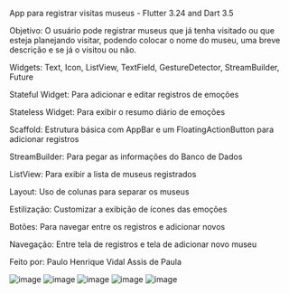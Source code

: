 App para registrar visitas museus - Flutter 3.24 and Dart 3.5

Objetivo: O usuário pode registrar museus que já tenha visitado ou que esteja planejando visitar, podendo colocar o nome do museu, uma breve descrição e se já o visitou ou não.

Widgets: Text, Icon, ListView, TextField, GestureDetector, StreamBuilder, Future

Stateful Widget: Para adicionar e editar registros de emoções

Stateless Widget: Para exibir o resumo diário de emoções

Scaffold: Estrutura básica com AppBar e um FloatingActionButton para adicionar registros

StreamBuilder: Para pegar as informações do Banco de Dados

ListView: Para exibir a lista de museus registrados

Layout: Uso de colunas para separar os museus

Estilização: Customizar a exibição de ícones das emoções

Botões: Para navegar entre os registros e adicionar novos

Navegação: Entre tela de registros e tela de adicionar novo museu

Feito por: Paulo Henrique Vidal Assis de Paula

![image](https://github.com/user-attachments/assets/c2ef63ab-2867-4a51-bddd-4f72b18b1628)
![image](https://github.com/user-attachments/assets/e0e2ab5b-3548-4082-b48f-05b1f8488a41)
![image](https://github.com/user-attachments/assets/87f85853-69d0-4921-975a-bdd47f90fc61)
![image](https://github.com/user-attachments/assets/e0ffdaea-6fb2-4759-af9e-3696d48d6480)
![image](https://github.com/user-attachments/assets/c1620944-b628-4dad-b320-7daa6185c2f3)




